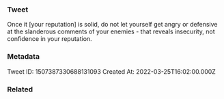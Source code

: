 ### Tweet
Once it [your reputation] is solid, do not let yourself get angry or defensive at the slanderous comments of your enemies - that reveals insecurity, not confidence in your reputation.

### Metadata
Tweet ID: 1507387330688131093
Created At: 2022-03-25T16:02:00.000Z

### Related


